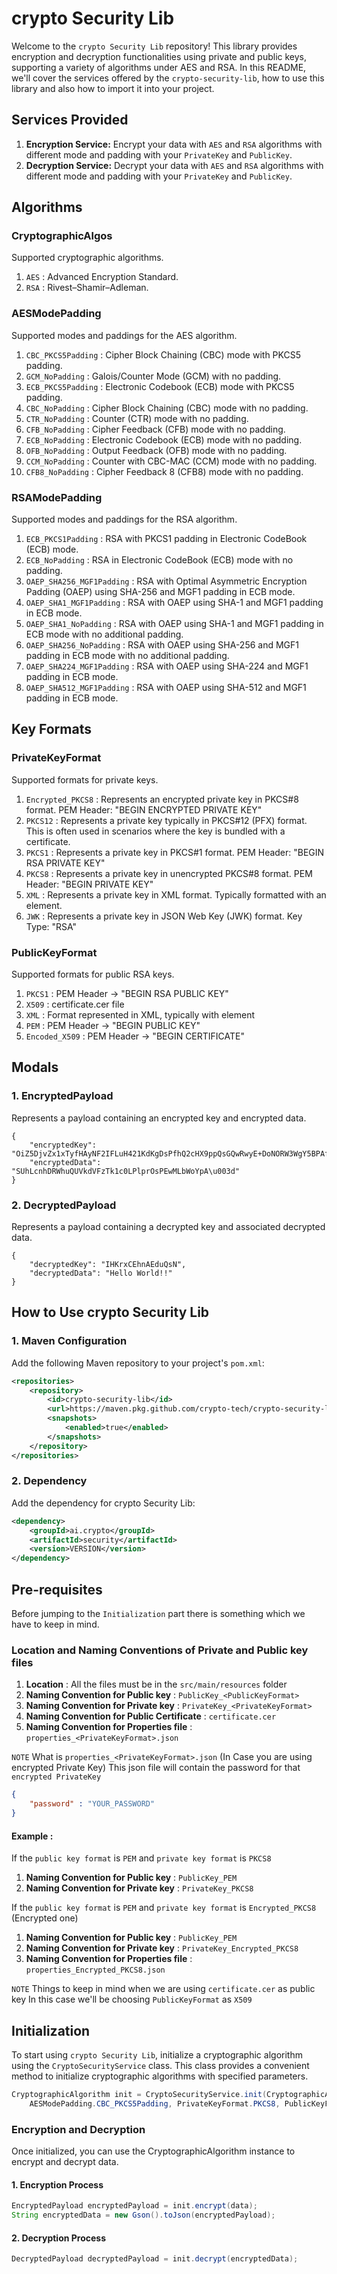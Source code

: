 # crypto Security Lib

Welcome to the `crypto Security Lib` repository! This library provides encryption and decryption functionalities using private and public keys, supporting a variety of algorithms under AES and RSA. In this README, we'll cover the services offered by the `crypto-security-lib`, how to use this library and also how to import it into your project.

## Services Provided
1. **Encryption Service:** Encrypt your data with `AES` and `RSA` algorithms with different mode and padding with your `PrivateKey` and `PublicKey`.
2. **Decryption Service:** Decrypt your data with `AES` and `RSA` algorithms with different mode and padding with your `PrivateKey` and `PublicKey`.

## Algorithms

### CryptographicAlgos
Supported cryptographic algorithms.

1. `AES` : Advanced Encryption Standard.
2. `RSA` : Rivest–Shamir–Adleman.

### AESModePadding
Supported modes and paddings for the AES algorithm.

1. `CBC_PKCS5Padding` : Cipher Block Chaining (CBC) mode with PKCS5 padding.
2. `GCM_NoPadding`    : Galois/Counter Mode (GCM) with no padding.
3. `ECB_PKCS5Padding` : Electronic Codebook (ECB) mode with PKCS5 padding.
4. `CBC_NoPadding`    : Cipher Block Chaining (CBC) mode with no padding.
5. `CTR_NoPadding`    : Counter (CTR) mode with no padding.
6. `CFB_NoPadding`    : Cipher Feedback (CFB) mode with no padding.
7. `ECB_NoPadding`    : Electronic Codebook (ECB) mode with no padding.
8. `OFB_NoPadding`    : Output Feedback (OFB) mode with no padding.
9. `CCM_NoPadding`    : Counter with CBC-MAC (CCM) mode with no padding.
10. `CFB8_NoPadding`  : Cipher Feedback 8 (CFB8) mode with no padding.

### RSAModePadding
Supported modes and paddings for the RSA algorithm.

1. `ECB_PKCS1Padding`        : RSA with PKCS1 padding in Electronic CodeBook (ECB) mode.
2. `ECB_NoPadding`           : RSA in Electronic CodeBook (ECB) mode with no padding.
3. `OAEP_SHA256_MGF1Padding` : RSA with Optimal Asymmetric Encryption Padding (OAEP) using SHA-256 and MGF1 padding in ECB mode.
4. `OAEP_SHA1_MGF1Padding`   : RSA with OAEP using SHA-1 and MGF1 padding in ECB mode.
5. `OAEP_SHA1_NoPadding`     : RSA with OAEP using SHA-1 and MGF1 padding in ECB mode with no additional padding.
6. `OAEP_SHA256_NoPadding`   : RSA with OAEP using SHA-256 and MGF1 padding in ECB mode with no additional padding.
7. `OAEP_SHA224_MGF1Padding` : RSA with OAEP using SHA-224 and MGF1 padding in ECB mode.
8. `OAEP_SHA512_MGF1Padding` : RSA with OAEP using SHA-512 and MGF1 padding in ECB mode.

## Key Formats

### PrivateKeyFormat
Supported formats for private keys.

1. `Encrypted_PKCS8` : Represents an encrypted private key in PKCS#8 format. PEM Header: "BEGIN ENCRYPTED PRIVATE KEY"
2. `PKCS12`          : Represents a private key typically in PKCS#12 (PFX) format. This is often used in scenarios where the key is bundled with a certificate.
3. `PKCS1`           : Represents a private key in PKCS#1 format. PEM Header: "BEGIN RSA PRIVATE KEY"
4. `PKCS8`           : Represents a private key in unencrypted PKCS#8 format. PEM Header: "BEGIN PRIVATE KEY"
5. `XML`             : Represents a private key in XML format. Typically formatted with an <RSAKeyValue> element.
6. `JWK`             : Represents a private key in JSON Web Key (JWK) format. Key Type: "RSA"

### PublicKeyFormat
Supported formats for public RSA keys.

1. `PKCS1`        : PEM Header -> "BEGIN RSA PUBLIC KEY"
2. `X509`         : certificate.cer file
3. `XML`          : Format represented in XML, typically with <RSAKeyValue> element
4. `PEM`          : PEM Header -> "BEGIN PUBLIC KEY"
5. `Encoded_X509` : PEM Header -> "BEGIN CERTIFICATE"

## Modals

### 1. EncryptedPayload
Represents a payload containing an encrypted key and encrypted data.
```example of EncryptedPayload.json
{
    "encryptedKey": "OiZ5DjvZx1xTyfHAyNF2IFLuH421KdKgDsPfhQ2cHX9ppQsGQwRwyE+DoNORW3WgY5BPAfrGtADB9nBLK7bAq11ldDTzgqYcNni71R4tB30joDG5FhYaaiXyqbBjDnq57OZx3ROJi+pnJQd6WJnEvTBy9xhZ/9NGonoiBK6u2XOUlN6bVM5ZFiouBbEFsGJdoIf9B0Su8Ud9lC9uz17sWgl0y852yZIZKdYQPb54IbjgXgRHiTvKXiFyumvogcY30PIa+sFEDK6gkjamE6QX9QjmOqt3n1L3PYK6B5tDhNrCZo2mps/DZ728TN/3yDpADpp4tjXJglWmOrm+6kfNXA\u003d\u003d",
    "encryptedData": "SUhLcnhDRWhuQUVkdVFzTk1c0LPlprOsPEwMLbWoYpA\u003d"
}
```

### 2. DecryptedPayload
Represents a payload containing a decrypted key and associated decrypted data.
```example of DecryptedPayload.json
{
    "decryptedKey": "IHKrxCEhnAEduQsN",
    "decryptedData": "Hello World!!"
}
```

## How to Use crypto Security Lib

### 1. Maven Configuration
Add the following Maven repository to your project's `pom.xml`:

```pom.xml
<repositories>
    <repository>
        <id>crypto-security-lib</id>
        <url>https://maven.pkg.github.com/crypto-tech/crypto-security-lib</url>
        <snapshots>
            <enabled>true</enabled>
        </snapshots>
    </repository>
</repositories>
```

### 2. Dependency
Add the dependency for crypto Security Lib:
```pom.xml
<dependency>
    <groupId>ai.crypto</groupId>
    <artifactId>security</artifactId>
    <version>VERSION</version>
</dependency>
```

## Pre-requisites
Before jumping to the `Initialization` part there is something which we have to keep in mind.

### Location and Naming Conventions of Private and Public key files
1. **Location** : All the files must be in the `src/main/resources` folder
2. **Naming Convention for Public key** : `PublicKey_<PublicKeyFormat>`
3. **Naming Convention for Private key** : `PrivateKey_<PrivateKeyFormat>`
4. **Naming Convention for Public Certificate** : `certificate.cer`
5. **Naming Convention for Properties file** : `properties_<PrivateKeyFormat>.json`

`NOTE` What is `properties_<PrivateKeyFormat>.json` (In Case you are using encrypted Private Key)
This json file will contain the password for that `encrypted PrivateKey`
```properties_<PrivateKeyFormat>.json
{
	"password" : "YOUR_PASSWORD"
}
```
#### Example :

If the `public key format` is `PEM` and `private key format` is `PKCS8`
1. **Naming Convention for Public key** : `PublicKey_PEM`
2. **Naming Convention for Private key** : `PrivateKey_PKCS8`

If the `public key format` is `PEM` and `private key format` is `Encrypted_PKCS8` (Encrypted one)
1. **Naming Convention for Public key** : `PublicKey_PEM`
2. **Naming Convention for Private key** : `PrivateKey_Encrypted_PKCS8`
3. **Naming Convention for Properties file** : `properties_Encrypted_PKCS8.json`


`NOTE` Things to keep in mind when we are using `certificate.cer` as public key
In this case we'll be choosing `PublicKeyFormat` as `X509`

## Initialization
To start using `crypto Security Lib`, initialize a cryptographic algorithm using the `CryptoSecurityService` class. This class provides a convenient method to initialize cryptographic algorithms with specified parameters.

```java
CryptographicAlgorithm init = CryptoSecurityService.init(CryptographicAlgos.AES,
    AESModePadding.CBC_PKCS5Padding, PrivateKeyFormat.PKCS8, PublicKeyFormat.X509);
```

### Encryption and Decryption
Once initialized, you can use the CryptographicAlgorithm instance to encrypt and decrypt data.

#### 1. Encryption Process
```java
EncryptedPayload encryptedPayload = init.encrypt(data);
String encryptedData = new Gson().toJson(encryptedPayload);
```
#### 2. Decryption Process
```java
DecryptedPayload decryptedPayload = init.decrypt(encryptedData);
```

